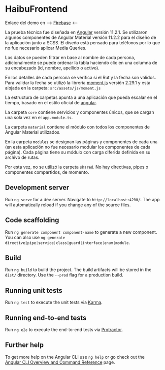 # HaibuFrontend

Enlace del demo en --> [Firebase](https://swtnicolas.github.io/pokedex/) <--

La prueba técnica fue diseñada en [Angular](https://github.com/angular/angular-cli) versión 11.2.1. Se utilizaron algunos componentes de Angular Material versión 11.2.2 para el diseño de la aplicación junto a SCSS. El diseño está pensado para teléfonos por lo que no fue necesario aplicar Media Queries.

Los datos se pueden filtrar en base al nombre de cada persona, adicionalmente se puede ordenar la tabla haciendo clic en una columna de su encabezado (id, nombre, apellido o activo).

En los detalles de cada persona se verifica si el Rut y la fecha son válidos. Para validar la fecha se utilizó la librería [moment.js](https://momentjs.com/) versión 2.29.1 y esta alojada en la carpeta: `src/assets/js/moment.js`

La estructura de carpetas apunta a una aplicación que pueda escalar en el tiempo, basado en el estilo oficial de [angular](https://angular.io/guide/styleguide#overall-structural-guidelines).

La carpeta `core` contiene servicios y componentes únicos, que se cargan una sola vez en el `app.module.ts`.

La carpeta `material` contiene el módulo con todos los componentes de Angular Material utilizados.

En la carpeta `modules` se designan las páginas y componentes de cada una (en esta aplicación no fue necesario modular los componentes de cada página). Cada página tiene su módulo con carga diferida definida en su archivo de rutas.

Por esta vez, no se utilizó la carpeta `shared`. No hay directivas, pipes o componentes compartidos, de momento.

## Development server

Run `ng serve` for a dev server. Navigate to `http://localhost:4200/`. The app will automatically reload if you change any of the source files.

## Code scaffolding

Run `ng generate component component-name` to generate a new component. You can also use `ng generate directive|pipe|service|class|guard|interface|enum|module`.

## Build

Run `ng build` to build the project. The build artifacts will be stored in the `dist/` directory. Use the `--prod` flag for a production build.

## Running unit tests

Run `ng test` to execute the unit tests via [Karma](https://karma-runner.github.io).

## Running end-to-end tests

Run `ng e2e` to execute the end-to-end tests via [Protractor](http://www.protractortest.org/).

## Further help

To get more help on the Angular CLI use `ng help` or go check out the [Angular CLI Overview and Command Reference](https://angular.io/cli) page.

